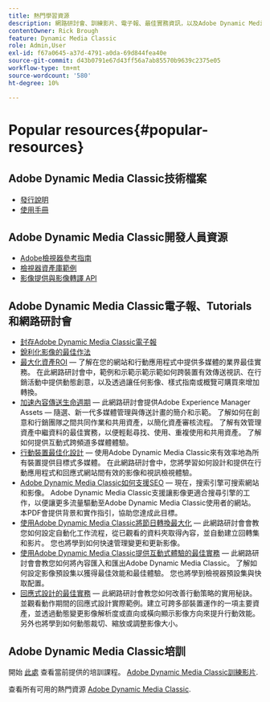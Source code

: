 ```yaml
---
title: 熱門學習資源
description: 網路研討會、訓練影片、電子報、最佳實務資訊，以及Adobe Dynamic Media Classic的開發人員資源連結。
contentOwner: Rick Brough
feature: Dynamic Media Classic
role: Admin,User
exl-id: f67a0645-a37d-4791-a0da-69d844fea40e
source-git-commit: d43b0791e67d43ff56a7ab85570b9639c2375e05
workflow-type: tm+mt
source-wordcount: '580'
ht-degree: 10%

---
```


# Popular resources{#popular-resources}

## Adobe Dynamic Media Classic技術檔案

* [發行說明](https://experienceleague.adobe.com/docs/dynamic-media-developer-resources/release-notes/s7rn2017.html)
* [使用手冊](introduction.md)

## Adobe Dynamic Media Classic開發人員資源

* [Adobe檢視器參考指南](https://experienceleague.adobe.com/docs/dynamic-media-developer-resources.html)
* [檢視器資產庫範例](https://landing.adobe.com/tw/na/dynamic-media/ctir-2755/live-demos.html)
* [影像提供與影像轉譯 API](https://experienceleague.adobe.com/docs/dynamic-media-developer-resources.html)

## Adobe Dynamic Media Classic電子報、Tutorials和網路研討會

* [封存Adobe Dynamic Media Classic電子報](/help/dynamic-media-newsletter.md)
* [銳利化影像的最佳作法](/help/assets/s7_sharpening_images.pdf)
* [最大化資產ROI](https://adobecustomersuccess.adobeconnect.com/p5ar3hfrrec/?launcher=false&amp;fcsContent=true&amp;pbMode=normal&amp;proto=true)  — 了解在您的網站和行動應用程式中提供多媒體的業界最佳實務。 在此網路研討會中，範例和示範示範示範如何跨裝置有效傳送視訊、在行銷活動中提供動態創意，以及透過讓任何影像、樣式指南或概覽可購買來增加轉換。
* [加速內容傳送生命週期](https://adobecustomersuccess.adobeconnect.com/p88ducm9pqv/)  — 此網路研討會提供Adobe Experience Manager Assets — 隨選、新一代多媒體管理與傳送計畫的簡介和示範。 了解如何在創意和行銷團隊之間共同作業和共用資產，以簡化資產審核流程。 了解有效管理資產中繼資料的最佳實務，以便輕鬆尋找、使用、重複使用和共用資產。 了解如何提供互動式跨頻道多媒體體驗。
* [行動裝置最佳化設計](https://adobecustomersuccess.adobeconnect.com/p6oqd3wydif/?launcher=false&amp;fcsContent=true&amp;pbMode=normal&amp;proto=true)  — 使用Adobe Dynamic Media Classic來有效率地為所有裝置提供目標式多媒體。 在此網路研討會中，您將學習如何設計和提供在行動應用程式和回應式網站間有效的影像和視訊檢視體驗。
* [Adobe Dynamic Media Classic如何支援SEO](/help/assets/s7_seo.pdf)  — 現在，搜索引擎可搜索網站和影像。 Adobe Dynamic Media Classic支援讓影像更適合搜尋引擎的工作，以便讓更多流量驅動至Adobe Dynamic Media Classic使用者的網站。 本PDF會提供背景和實作指引，協助您達成此目標。
* [使用Adobe Dynamic Media Classic將節日轉換最大化](https://adobecustomersuccess.adobeconnect.com/p32n1yr85c9/?proto=true)  — 此網路研討會會教您如何設定自動化工作流程，從已觀看的資料夾取得內容，並自動建立回轉集和影片。 您也將學到如何快速管理變更和更新影像。
* [使用Adobe Dynamic Media Classic提供互動式體驗的最佳實務](https://seminars.adobeconnect.com/p7wb8ej3u6d/)  — 此網路研討會會教您如何將內容匯入和匯出Adobe Dynamic Media Classic。 了解如何設定影像預設集以獲得最佳效能和最佳體驗。 您也將學到檢視器預設集與快取配置。
* [回應式設計的最佳實務](https://offers.adobe.com/en/na/marketing/landings/_40458_responsive_design_live_on_demand_webinar.html)  — 此網路研討會教您如何改善行動策略的實用秘訣。 並觀看動作期間的回應式設計實際範例。建立可跨多部裝置運作的一項主要資產，並透過動態變更影像解析度或直向或橫向顯示影像方向來提升行動效能。 另外也將學到如何動態裁切、縮放或調整影像大小。

## Adobe Dynamic Media Classic培訓

開始 [此處](https://training.adobe.com/training/courses.html#product=adobe-scene7) 查看當前提供的培訓課程。
[Adobe Dynamic Media Classic訓練影片](https://experienceleague.adobe.com/docs/dynamic-media-classic/using/intro/training-videos.html#intro).

查看所有可用的熱門資源 [Adobe Dynamic Media Classic](home.md).
